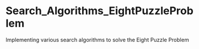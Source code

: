 # Search_Algorithms_EightPuzzleProblem
Implementing various search algorithms to solve the Eight Puzzle Problem
